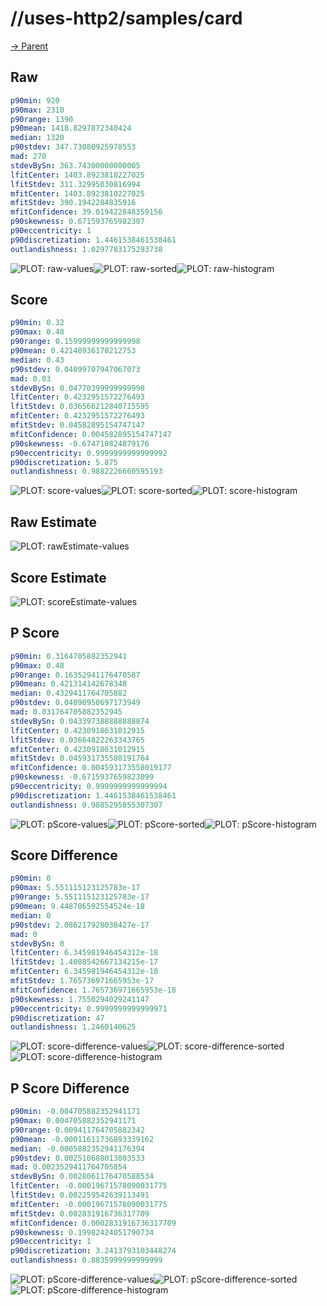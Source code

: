 
# //uses-http2/samples/card

[→ Parent](../..)


## Raw


```yaml
p90min: 920
p90max: 2310
p90range: 1390
p90mean: 1418.8297872340424
median: 1320
p90stdev: 347.73080925978553
mad: 270
stdevBySn: 363.74300000000005
lfitCenter: 1403.8923810227025
lfitStdev: 311.32995030816994
mfitCenter: 1403.8923810227025
mfitStdev: 390.1942284835916
mfitConfidence: 39.019422848359156
p90skewness: 0.671593765982307
p90eccentricity: 1
p90discretization: 1.4461538461538461
outlandishness: 1.0297783175293738

```

![PLOT: raw-values](./raw/values.svg)![PLOT: raw-sorted](./raw/sorted.svg)![PLOT: raw-histogram](./raw/histogram.svg)
## Score


```yaml
p90min: 0.32
p90max: 0.48
p90range: 0.15999999999999998
p90mean: 0.42148936170212753
median: 0.43
p90stdev: 0.04099707947067073
mad: 0.03
stdevBySn: 0.04770399999999998
lfitCenter: 0.4232951572276493
lfitStdev: 0.036566212840715595
mfitCenter: 0.4232951572276493
mfitStdev: 0.04582895154747147
mfitConfidence: 0.004582895154747147
p90skewness: -0.674710824879176
p90eccentricity: 0.9999999999999992
p90discretization: 5.875
outlandishness: 0.9882226660595193

```

![PLOT: score-values](./score/values.svg)![PLOT: score-sorted](./score/sorted.svg)![PLOT: score-histogram](./score/histogram.svg)
## Raw Estimate

![PLOT: rawEstimate-values](./rawEstimate/values.svg)
## Score Estimate

![PLOT: scoreEstimate-values](./scoreEstimate/values.svg)
## P Score


```yaml
p90min: 0.3164705882352941
p90max: 0.48
p90range: 0.16352941176470587
p90mean: 0.421314142678348
median: 0.4329411764705882
p90stdev: 0.04090950697173949
mad: 0.031764705882352945
stdevBySn: 0.043397388888888874
lfitCenter: 0.4230918631012915
lfitStdev: 0.03664822263343765
mfitCenter: 0.4230918631012915
mfitStdev: 0.045931735580191764
mfitConfidence: 0.004593173558019177
p90skewness: -0.6715937659823099
p90eccentricity: 0.9999999999999994
p90discretization: 1.4461538461538461
outlandishness: 0.9885295855307307

```

![PLOT: pScore-values](./pScore/values.svg)![PLOT: pScore-sorted](./pScore/sorted.svg)![PLOT: pScore-histogram](./pScore/histogram.svg)
## Score Difference


```yaml
p90min: 0
p90max: 5.551115123125783e-17
p90range: 5.551115123125783e-17
p90mean: 9.448706592554524e-18
median: 0
p90stdev: 2.086217928038427e-17
mad: 0
stdevBySn: 0
lfitCenter: 6.345981946454312e-18
lfitStdev: 1.4088542667134215e-17
mfitCenter: 6.345981946454312e-18
mfitStdev: 1.765736971665953e-17
mfitConfidence: 1.765736971665953e-18
p90skewness: 1.7550294029241147
p90eccentricity: 0.9999999999999971
p90discretization: 47
outlandishness: 1.2460140625

```

![PLOT: score-difference-values](./score-difference/values.svg)![PLOT: score-difference-sorted](./score-difference/sorted.svg)![PLOT: score-difference-histogram](./score-difference/histogram.svg)
## P Score Difference


```yaml
p90min: -0.004705882352941171
p90max: 0.004705882352941171
p90range: 0.009411764705882342
p90mean: -0.00011611736893339162
median: -0.0005882352941176394
p90stdev: 0.002510688013803533
mad: 0.0023529411764705854
stdevBySn: 0.0028061176470588534
lfitCenter: -0.00019671578090031775
lfitStdev: 0.002259542639113491
mfitCenter: -0.00019671578090031775
mfitStdev: 0.002831916736317709
mfitConfidence: 0.0002831916736317709
p90skewness: 0.19982424051790734
p90eccentricity: 1
p90discretization: 3.2413793103448274
outlandishness: 0.8835999999999999

```

![PLOT: pScore-difference-values](./pScore-difference/values.svg)![PLOT: pScore-difference-sorted](./pScore-difference/sorted.svg)![PLOT: pScore-difference-histogram](./pScore-difference/histogram.svg)
